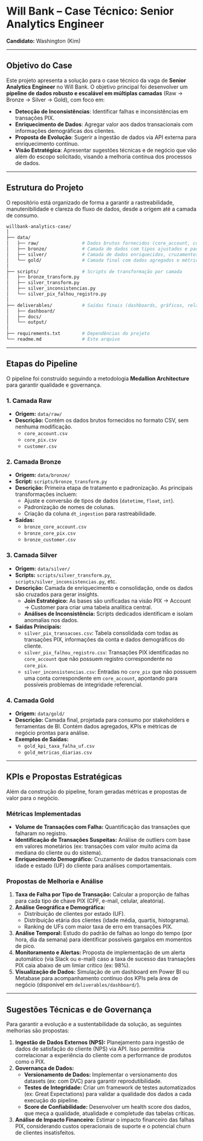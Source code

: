 # Will Bank – Case Técnico: Senior Analytics Engineer

**Candidato:** Washington (Kim)

---

## Objetivo do Case

Este projeto apresenta a solução para o case técnico da vaga de **Senior Analytics Engineer** no Will Bank. O objetivo principal foi desenvolver um **pipeline de dados robusto e escalável em múltiplas camadas** (Raw → Bronze → Silver → Gold), com foco em:

* **Detecção de Inconsistências**: Identificar falhas e inconsistências em transações PIX.
* **Enriquecimento de Dados**: Agregar valor aos dados transacionais com informações demográficas dos clientes.
* **Proposta de Evolução**: Sugerir a ingestão de dados via API externa para enriquecimento contínuo.
* **Visão Estratégica**: Apresentar sugestões técnicas e de negócio que vão além do escopo solicitado, visando a melhoria contínua dos processos de dados.

---

## Estrutura do Projeto

O repositório está organizado de forma a garantir a rastreabilidade, manutenibilidade e clareza do fluxo de dados, desde a origem até a camada de consumo.

```bash
willbank-analytics-case/
│
├── data/
│   ├── raw/                # Dados brutos fornecidos (core_account, core_pix, customer)
│   ├── bronze/             # Camada de dados com tipos ajustados e padronização
│   ├── silver/             # Camada de dados enriquecidos, cruzamentos e análises
│   └── gold/               # Camada final com dados agregados e métricas de negócio
│
├── scripts/                # Scripts de transformação por camada
│   ├── bronze_transform.py
│   ├── silver_transform.py
│   ├── silver_inconsistencias.py
│   └── silver_pix_falhou_registro.py
│
├── deliverables/           # Saídas finais (dashboards, gráficos, relatórios)
│   ├── dashboard/
│   ├── docs/
│   └── output/
│
├── requirements.txt        # Dependências do projeto
└── readme.md               # Este arquivo
````

-----

## Etapas do Pipeline

O pipeline foi construído seguindo a metodologia **Medallion Architecture** para garantir qualidade e governança.

### 1\. Camada Raw

  * **Origem:** `data/raw/`
  * **Descrição:** Contém os dados brutos fornecidos no formato CSV, sem nenhuma modificação.
      * `core_account.csv`
      * `core_pix.csv`
      * `customer.csv`

### 2\. Camada Bronze

  * **Origem:** `data/bronze/`
  * **Script:** `scripts/bronze_transform.py`
  * **Descrição:** Primeira etapa de tratamento e padronização. As principais transformações incluem:
      * Ajuste e conversão de tipos de dados (`datetime`, `float`, `int`).
      * Padronização de nomes de colunas.
      * Criação da coluna `dt_ingestion` para rastreabilidade.
  * **Saídas:**
      * `bronze_core_account.csv`
      * `bronze_core_pix.csv`
      * `bronze_customer.csv`

### 3\. Camada Silver

  * **Origem:** `data/silver/`
  * **Scripts:** `scripts/silver_transform.py`, `scripts/silver_inconsistencias.py`, etc.
  * **Descrição:** Camada de enriquecimento e consolidação, onde os dados são cruzados para gerar insights.
      * **Join Estratégico:** As bases são unificadas na visão PIX → Account → Customer para criar uma tabela analítica central.
      * **Análises de Inconsistência:** Scripts dedicados identificam e isolam anomalias nos dados.
  * **Saídas Principais:**
      * `silver_pix_transacoes.csv`: Tabela consolidada com todas as transações PIX, informações da conta e dados demográficos do cliente.
      * `silver_pix_falhou_registro.csv`: Transações PIX identificadas no `core_account` que não possuem registro correspondente no `core_pix`.
      * `silver_inconsistencias.csv`: Entradas no `core_pix` que não possuem uma conta correspondente em `core_account`, apontando para possíveis problemas de integridade referencial.

### 4\. Camada Gold

  * **Origem:** `data/gold/`
  * **Descrição:** Camada final, projetada para consumo por stakeholders e ferramentas de BI. Contém dados agregados, KPIs e métricas de negócio prontas para análise.
  * **Exemplos de Saídas:**
      * `gold_kpi_taxa_falha_uf.csv`
      * `gold_metricas_diarias.csv`

-----

## KPIs e Propostas Estratégicas

Além da construção do pipeline, foram geradas métricas e propostas de valor para o negócio.

### Métricas Implementadas

  * **Volume de Transações com Falha:** Quantificação das transações que falharam no registro.
  * **Identificação de Transações Suspeitas:** Análise de outliers com base em valores monetários (ex: transações com valor muito acima da mediana do cliente ou do sistema).
  * **Enriquecimento Demográfico:** Cruzamento de dados transacionais com idade e estado (UF) do cliente para análises comportamentais.

### Propostas de Melhoria e Análise

1.  **Taxa de Falha por Tipo de Transação:** Calcular a proporção de falhas para cada tipo de chave PIX (CPF, e-mail, celular, aleatória).
2.  **Análise Geográfica e Demográfica:**
      * Distribuição de clientes por estado (UF).
      * Distribuição etária dos clientes (idade média, quartis, histograma).
      * Ranking de UFs com maior taxa de erro em transações PIX.
3.  **Análise Temporal:** Estudo do padrão de falhas ao longo do tempo (por hora, dia da semana) para identificar possíveis gargalos em momentos de pico.
4.  **Monitoramento e Alertas:** Proposta de implementação de um alerta automático (via Slack ou e-mail) caso a taxa de sucesso das transações PIX caia abaixo de um limiar crítico (ex: 98%).
5.  **Visualização de Dados:** Simulação de um dashboard em Power BI ou Metabase para acompanhamento contínuo dos KPIs pela área de negócio (disponível em `deliverables/dashboard/`).

-----

## Sugestões Técnicas e de Governança

Para garantir a evolução e a sustentabilidade da solução, as seguintes melhorias são propostas:

1.  **Ingestão de Dados Externos (NPS):** Planejamento para ingestão de dados de satisfação do cliente (NPS) via API. Isso permitiria correlacionar a experiência do cliente com a performance de produtos como o PIX.
2.  **Governança de Dados:**
      * **Versionamento de Dados:** Implementar o versionamento dos datasets (ex: com DVC) para garantir reprodutibilidade.
      * **Testes de Integridade:** Criar um framework de testes automatizados (ex: Great Expectations) para validar a qualidade dos dados a cada execução do pipeline.
      * **Score de Confiabilidade:** Desenvolver um health score dos dados, que meça a qualidade, atualidade e completude das tabelas críticas.
3.  **Análise de Impacto Financeiro:** Estimar o impacto financeiro das falhas PIX, considerando custos operacionais de suporte e o potencial churn de clientes insatisfeitos.

<!-- end list -->

```
```
